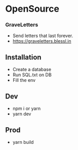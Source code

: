 # OpenSource
### GraveLetters
- Send letters that last forever.
- https://graveletters.blessl.in
  
## Installation

- Create a database
- Run SQL.txt on DB
- Fill the env

## Dev
- npm i or yarn
- yarn dev

## Prod
- yarn build
